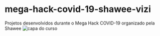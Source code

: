 # mega-hack-covid-19-shawee-vizi
Projetos desenvolvidos durante o Mega Hack COVID-19 organizado pela Shawee
![capa do curso](https://i.pinimg.com/originals/c1/81/88/c181888977bb85bfa8fcb6247e769940.png)

